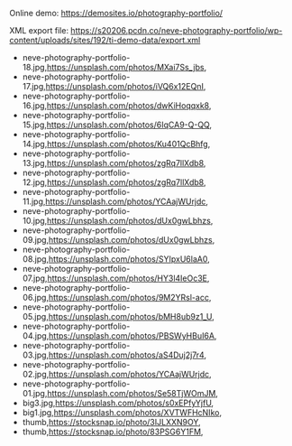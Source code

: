 Online demo: https://demosites.io/photography-portfolio/

XML export file: https://s20206.pcdn.co/neve-photography-portfolio/wp-content/uploads/sites/192/ti-demo-data/export.xml

- neve-photography-portfolio-18.jpg,https://unsplash.com/photos/MXai7Ss_jbs,
- neve-photography-portfolio-17.jpg,https://unsplash.com/photos/iVQ6x12EQnI,
- neve-photography-portfolio-16.jpg,https://unsplash.com/photos/dwKiHoqqxk8,
- neve-photography-portfolio-15.jpg,https://unsplash.com/photos/6IqCA9-Q-QQ,
- neve-photography-portfolio-14.jpg,https://unsplash.com/photos/Ku401QcBhfg,
- neve-photography-portfolio-13.jpg,https://unsplash.com/photos/zgRq7llXdb8,
- neve-photography-portfolio-12.jpg,https://unsplash.com/photos/zgRq7llXdb8,
- neve-photography-portfolio-11.jpg,https://unsplash.com/photos/YCAajWUrjdc,
- neve-photography-portfolio-10.jpg,https://unsplash.com/photos/dUx0gwLbhzs,
- neve-photography-portfolio-09.jpg,https://unsplash.com/photos/dUx0gwLbhzs,
- neve-photography-portfolio-08.jpg,https://unsplash.com/photos/SYIpxU6laA0,
- neve-photography-portfolio-07.jpg,https://unsplash.com/photos/HY3l4IeOc3E,
- neve-photography-portfolio-06.jpg,https://unsplash.com/photos/9M2YRsl-acc,
- neve-photography-portfolio-05.jpg,https://unsplash.com/photos/bMH8ub9z1_U,
- neve-photography-portfolio-04.jpg,https://unsplash.com/photos/PBSWyHBuI6A,
- neve-photography-portfolio-03.jpg,https://unsplash.com/photos/aS4Duj2j7r4,
- neve-photography-portfolio-02.jpg,https://unsplash.com/photos/YCAajWUrjdc,
- neve-photography-portfolio-01.jpg,https://unsplash.com/photos/Se58TjWOmJM,
- big3.jpg,https://unsplash.com/photos/s0xEPfyYjfU,
- big1.jpg,https://unsplash.com/photos/XVTWFHcNIko,
- thumb,https://stocksnap.io/photo/3IJLXXN9OY,
- thumb,https://stocksnap.io/photo/83PSG6Y1FM,

